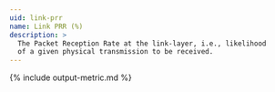 ```yaml
---
uid: link-prr
name: Link PRR (%)
description: >
  The Packet Reception Rate at the link-layer, i.e., likelihood
  of a given physical transmission to be received.
---
```


{% include output-metric.md %}
